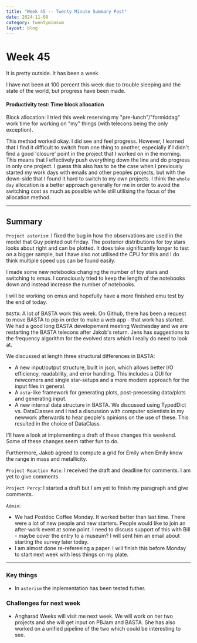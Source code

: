 ```yaml
---
title: "Week 45 -- Twenty Minute Summary Post"
date: 2024-11-08
category: twentyminsum
layout: blog
---
```

# Week 45
It is pretty outside. It has been a week.

I have not been at 100 percent this week due to trouble sleeping and the state of the world, but progress have been made.

#### Productivity test: Time block allocation
Block allocation: I tried this week reserving my "pre-lunch"/"formiddag" work time for working on "my" things (with telecons being the only exception).

This method worked okay. I did see and feel progress. However, I learned that I find it difficult to switch from one thing to another, especially if I didn't find a good 'closure' point in the project that I worked on in the morning. This means that I effectively push everything down the line and do progress in only one project. 
I guess this also has to be the case when I previously started my work days with emails and other peoples projects, but with the down-side that I found it hard to switch to my own projects.
I think the `whole day` allocation is a better approach generally for me in order to avoid the switching cost as much as possible while still utilising the focus of the allocation method.

---
## Summary
`Project asterism`: I fixed the bug in how the observations are used in the model that Guy pointed out Friday.
The posterior distributions for toy stars looks about right and can be plotted. It does take significantly longer to test on a bigger sample, but I have also not utilised the CPU for this and I do think multiple speed ups can be found easily.

I made some new notebooks changing the number of toy stars and switching to emus. I consciously tried to keep the length of the notebooks down and instead increase the number of notebooks.

I will be working on emus and hopefully have a more finished emu test by the end of today.

`BASTA`: A lot of BASTA work this week. On Github, there has been a request to move BASTA to pip in order to make a web app - that work has started. We had a good long BASTA developement meeting Wednesday and we are restarting the BASTA telecons after Jakob's return. Jens has suggestions to the frequency algorithm for the evolved stars which I really do need to look at.

We discussed at length three structural differences in BASTA:
- A new input/output structure, built in json, which allows better I/O efficiency, readability, and error handling. This includes a GUI for newcomers and single star-setups and a more modern approach for the input files in general.
- A `asta`-like framework for generating plots, post-precessing data/plots and generating input.
- A new internal data structure in BASTA. We discussed using TypedDict vs. DataClasses and I had a discussion with computer scientists in my newwork afterwards to hear people's opinions on the use of these.
This resulted in the choice of DataClass. 

I'll have a look at implementing a draft of these changes this weekend. Some of these changes seem rather fun to do.

Furthermore, Jakob agreed to compute a grid for Emily when Emily know the range in mass and metallicity.

`Project Reaction Rate`: I received the draft and deadline for comments. I am yet to give comments

`Project Percy`: I started a draft but I am yet to finish my paragraph and give comments.

`Admin`:
- We had Postdoc Coffee Monday. It worked better than last time. There were a lot of new people and new starters. People would like to join an after-work event at some point. I need to discuss support of this with Bill - maybe cover the entry to a museum? I will sent him an email about starting the survey later today.
- I am almost done re-refereeing a paper. I will finish this before Monday to start next week with less things on my plate.

---

### Key things
- In `asterism` the inplementation has been tested futher.


### Challenges for next week
- Angharad Weeks will visit me next week. We will work on her two projects and she will get input on PBJam and BASTA. She has also worked on a unified pipeline of the two which could be interesting to see.
